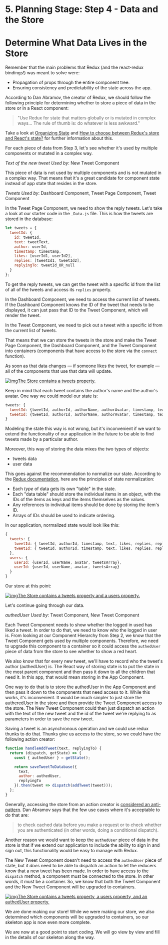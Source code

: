 # 5. Planning Stage: Step 4 - Data and the Store



# Determine What Data Lives in the Store

Remember that the main problems that Redux (and the react-redux bindings!)  was meant to solve were:

- Propagation of props through the entire component tree.
- Ensuring consistency and predictability of the state across the app.

According to Dan Abramov, the creator of Redux, we should follow the  following principle for determining whether to store a piece of data in  the store or in a React component:

> "Use Redux for state that matters globally or is mutated in complex ways… The rule of thumb is: do whatever is less awkward."

Take a look at [Organizing State](https://redux.js.org/faq/organizing-state) and [How to choose between Redux's store and React's state?](https://github.com/reactjs/redux/issues/1287) for further information about this.

For each piece of data from Step 3, let's see whether it's used by multiple components or mutated in a complex way.

*Text of the new tweet* *Used by*: New Tweet Component

This piece of data is not used by multiple components and is not  mutated in a complex way. That means that it's a great candidate for  component state instead of app state that resides in the store.

*Tweets* *Used by*: Dashboard Component, Tweet Page Component, Tweet Component

In the Tweet Page Component, we need to show the reply tweets. Let's take a look at our starter code in the `_Data.js` file. This is how the tweets are stored in the database:

```js
let tweets = {
  tweetId: {
    id: tweetId,
    text: tweetText,
    author: userId,
    timestamp: timestamp,
    likes: [userId1, userId2],
    replies: [tweetId1, tweetId2],
    replyingTo: tweetId_OR_null
  }
};
```

To get the reply tweets, we can get the tweet with a specific id from the list of all of the tweets and access its `replies` property.

In the Dashboard Component, we need to access the current list of  tweets. If the Dashboard Component knows the ID of the tweet that needs  to be displayed, it can just pass that ID to the Tweet Component, which  will render the tweet.

In the Tweet Component, we need to pick out a tweet with a specific id from the current list of tweets. 

That means that we can store the tweets in the store and make the  Tweet Page Component, the Dashboard Component, and the Tweet Component  into containers (components that have access to the store via the `connect` function).

As soon as that data changes — if someone likes the tweet, for example — all of the components that use that data will update.



[![img](https://video.udacity-data.com/topher/2018/March/5abd64fe_1-2/1-2.png)The Store contains a tweets property. ](https://classroom.udacity.com/nanodegrees/nd019/parts/7dab5516-d1ae-45d3-b8f8-d782b5534caf/modules/221d27be-a830-49a3-9803-9aa4a114489c/lessons/f126db7d-157a-4b30-90de-17bd8b07208b/concepts/7eef8e73-7871-4526-b12a-23e3a15a3a16#)



Keep in mind that each tweet contains the author's name and the author's avatar. One way we could model our state is:

```js
tweets: {
  tweetId: {tweetId, authorId, authorName, authorAvatar, timestamp, text, likes, replies, replyingTo},
  tweetId: {tweetId, authorId, authorName, authorAvatar, timestamp, text, likes, replies, replyingTo}
}
```

Modeling the state this way is not wrong, but it's inconvenient if we want to extend the functionality of our application in the future to be able to find tweets made by a particular author. 

Moreover, this way of storing the data mixes the two types of objects:

- tweets data
- user data

This goes against the recommendation to normalize our state. According to the [Redux documentation](https://redux.js.org/recipes/structuring-reducers/normalizing-state-shape), here are the principles of state normalization:

- Each *type* of data gets its own "table" in the state.
- Each "data table" should store the individual items in an object,  with the IDs of the items as keys and the items themselves as the  values.
- Any references to individual items should be done by storing the item's ID.
- Arrays of IDs should be used to indicate ordering.

In our application, normalized state would look like this:

```js
{
  tweets: {
    tweetId: { tweetId, authorId, timestamp, text, likes, replies, replyingTo},
    tweetId: { tweetId, authorId, timestamp, text, likes, replies, replyingTo}
  },
  users: {
    userId: {userId, userName, avatar, tweetsArray},
    userId: {userId, userName, avatar, tweetsArray}
  }
}
```

Our store at this point:



[![img](https://video.udacity-data.com/topher/2018/March/5abd6595_1/1.png)The Store contains a tweets property and a users property. ](https://classroom.udacity.com/nanodegrees/nd019/parts/7dab5516-d1ae-45d3-b8f8-d782b5534caf/modules/221d27be-a830-49a3-9803-9aa4a114489c/lessons/f126db7d-157a-4b30-90de-17bd8b07208b/concepts/7eef8e73-7871-4526-b12a-23e3a15a3a16#)



Let's continue going through our data. 

*authedUser* *Used by*: Tweet Component, New Tweet Component

Each Tweet Component needs to show whether the logged in used has  liked a tweet. In order to do that, we need to know who the logged in  user is. From looking at our Component Hierarchy from Step 2, we know  that the Tweet Component gets used by multiple components. Therefore, we need to upgrade this component to a container so it could access the `authedUser` piece of data from the store to see whether to show a red heart.

We also know that for every new tweet, we'll have to record who the  tweet's author (authedUser) is. The React way of storing state is to put the state in the most parent component and then pass it down to all the children that need it. In this app, that would mean storing in the App  Component.

One way to do that is to store the authedUser in the App Component  and then pass it down to the components that need access to it. While  this works, it's inconvenient. It would be much simpler to just store  the autheredUser in the store and then provide the Tweet Component  access to the store. The New Tweet Component could then just dispatch an action with the text of the new tweet and the id of the tweet we're  replying to as parameters in order to save the new tweet. 

Saving a tweet is an asynchronous operation and we could use redux  thunks to do that. Thunks give us access to the store, so we could have  the following action creator: 

```js
function handleAddTweet(text, replyingTo) {
  return (dispatch, getState) => {
    const { authedUser } = getState();

    return saveTweetToDatabase({
      text,
      author: authedUser,
      replyingTo
    }).then(tweet => dispatch(addTweet(tweet)));
  };
}
```

Generally, accessing the store from an action creator is [considered an anti-pattern](https://stackoverflow.com/questions/35667249/accessing-redux-state-in-an-action-creator/35674575#35674575). Dan Abramov says that the few use cases where it's acceptable to do that are:

> to check cached data before you make a request or to check whether  you are authenticated (in other words, doing a conditional dispatch).

Another reason we would want to keep the `authedUser`  piece of data in the store is that if we extend our application to  include the ability to sign in and sign out, this functionality would be easy to manage with Redux.

The New Tweet Component doesn't need to access the `authedUser` piece of state, but it *does* need to be able to dispatch an action to let the reducers know that a new tweet has been made. In order to have access to the `dispatch` method, a component must be connected to the store. In other words, it  must be a container. So, we know that both the Tweet Component and the  New Tweet Component will be upgraded to containers.



[![img](https://video.udacity-data.com/topher/2018/March/5abd5886_1/1.png)The Store contains a tweets property, a users property, and an authedUser property. ](https://classroom.udacity.com/nanodegrees/nd019/parts/7dab5516-d1ae-45d3-b8f8-d782b5534caf/modules/221d27be-a830-49a3-9803-9aa4a114489c/lessons/f126db7d-157a-4b30-90de-17bd8b07208b/concepts/7eef8e73-7871-4526-b12a-23e3a15a3a16#)



We are done making our store! While we were making our store, we also  determined which components will be upgraded to containers, so our  skeleton app is now even more complete.

We are now at a good point to start coding. We will go view by view and fill in the details of our skeleton along the way.